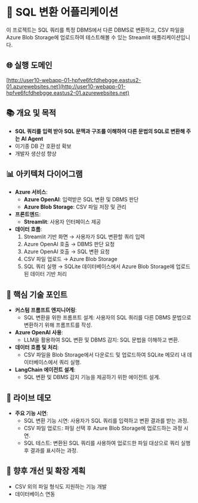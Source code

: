 # 🔧 SQL 변환 어플리케이션  
  
이 프로젝트는 SQL 쿼리를 특정 DBMS에서 다른 DBMS로 변환하고, CSV 파일을 Azure Blob Storage에 업로드하여 테스트해볼 수 있는 Streamlit 애플리케이션입니다.  
  
## 🌐 실행 도메인  
[http://user10-webapp-01-hpfve6fcfdhebgge.eastus2-01.azurewebsites.net](http://user10-webapp-01-hpfve6fcfdhebgge.eastus2-01.azurewebsites.net)  
  
## 📚 개요 및 목적  
- **SQL 쿼리를 입력 받아 SQL 문맥과 구조를 이해하여 다른 문법의 SQL로 변환해 주는 AI Agent**  
- 이기종 DB 간 호환성 확보  
- 개발자 생산성 향상  
  
## 📊 아키텍처 다이어그램  
- **Azure 서비스**:
  - **Azure OpenAI**: 입력받은 SQL 변환 및 DBMS 판단
  - **Azure Blob Storage**: CSV 파일 저장 및 관리  
- **프론트엔드**:  
  - **Streamlit**: 사용자 인터페이스 제공  
- **데이터 흐름**:  
  1. Streamlit 기반 화면 → 사용자가 SQL 변환할 쿼리 입력  
  2. Azure OpenAI 호출 → DBMS 판단 요청
  3. Azure OpenAI 호출 → SQL 변환 요청  
  4. CSV 파일 업로드 → Azure Blob Storage  
  5. SQL 쿼리 실행 → SQLite 데이터베이스에서 Azure Blob Storage에 업로드된 데이터 기반 처리  
  
## 🔑 핵심 기술 포인트  
- **커스텀 프롬프트 엔지니어링**:  
  - SQL 변환을 위한 프롬프트 설계: 사용자의 SQL 쿼리를 다른 DBMS 문법으로 변환하기 위해 프롬프트를 작성.  
- **Azure OpenAI 사용**:  
  - LLM을 활용하여 SQL 변환 및 DBMS 감지: SQL 문법을 이해하고 변환.  
- **데이터 흐름 및 처리**:  
  - CSV 파일을 Blob Storage에서 다운로드 및 업로드하여 SQLite 메모리 내 데이터베이스에서 쿼리 실행.  
- **LangChain 에이전트 설계**:  
  - SQL 변환 및 DBMS 감지 기능을 제공하기 위한 에이전트 설계.  
  
## 🚀 라이브 데모  
- **주요 기능 시연**:  
  - SQL 변환 기능 시연: 사용자가 SQL 쿼리를 입력하고 변환 결과를 받는 과정.  
  - CSV 파일 업로드: 파일 선택 후 Azure Blob Storage에 업로드하는 과정 시연.  
  - SQL 테스트: 변환된 SQL 쿼리를 사용하여 업로드한 파일 대상으로 쿼리 실행 후 결과를 표시하는 과정.  
  
## 🔄 향후 개선 및 확장 계획  
- CSV 외의 파일 형식도 지원하는 기능 개발  
- 데이터베이스 연동  
